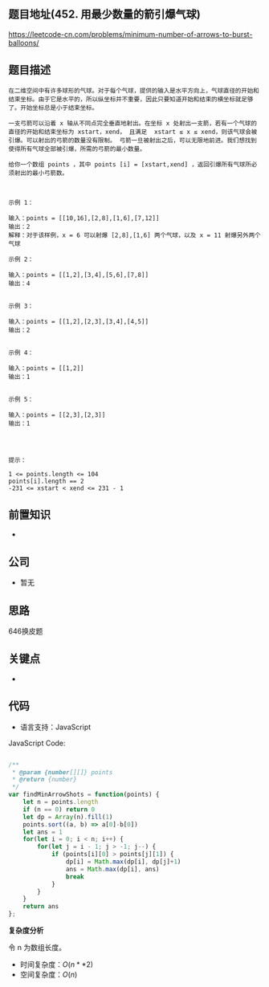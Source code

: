 
## 题目地址(452. 用最少数量的箭引爆气球)

https://leetcode-cn.com/problems/minimum-number-of-arrows-to-burst-balloons/

## 题目描述

```
在二维空间中有许多球形的气球。对于每个气球，提供的输入是水平方向上，气球直径的开始和结束坐标。由于它是水平的，所以纵坐标并不重要，因此只要知道开始和结束的横坐标就足够了。开始坐标总是小于结束坐标。

一支弓箭可以沿着 x 轴从不同点完全垂直地射出。在坐标 x 处射出一支箭，若有一个气球的直径的开始和结束坐标为 xstart，xend， 且满足  xstart ≤ x ≤ xend，则该气球会被引爆。可以射出的弓箭的数量没有限制。 弓箭一旦被射出之后，可以无限地前进。我们想找到使得所有气球全部被引爆，所需的弓箭的最小数量。

给你一个数组 points ，其中 points [i] = [xstart,xend] ，返回引爆所有气球所必须射出的最小弓箭数。

 

示例 1：

输入：points = [[10,16],[2,8],[1,6],[7,12]]
输出：2
解释：对于该样例，x = 6 可以射爆 [2,8],[1,6] 两个气球，以及 x = 11 射爆另外两个气球

示例 2：

输入：points = [[1,2],[3,4],[5,6],[7,8]]
输出：4


示例 3：

输入：points = [[1,2],[2,3],[3,4],[4,5]]
输出：2


示例 4：

输入：points = [[1,2]]
输出：1


示例 5：

输入：points = [[2,3],[2,3]]
输出：1


 

提示：

1 <= points.length <= 104
points[i].length == 2
-231 <= xstart < xend <= 231 - 1
```

## 前置知识

- 

## 公司

- 暂无

## 思路

646换皮题

## 关键点

-  

## 代码

- 语言支持：JavaScript

JavaScript Code:

```javascript

/**
 * @param {number[][]} points
 * @return {number}
 */
var findMinArrowShots = function(points) {
    let n = points.length
    if (n == 0) return 0
    let dp = Array(n).fill(1)
    points.sort((a, b) => a[0]-b[0])
    let ans = 1
    for(let i = 0; i < n; i++) {
        for(let j = i - 1; j > -1; j--) {
            if (points[i][0] > points[j][1]) {
                dp[i] = Math.max(dp[i], dp[j]+1)
                ans = Math.max(dp[i], ans)
                break
            }
        }
    }
    return ans
};
```


**复杂度分析**

令 n 为数组长度。

- 时间复杂度：$O(n**2)$
- 空间复杂度：$O(n)$


